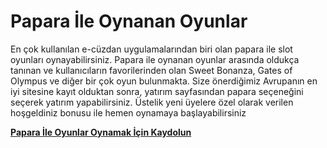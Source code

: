 # Papara İle Oynanan Oyunlar

En çok kullanılan e-cüzdan uygulamalarından biri olan papara ile slot oyunları oynayabilirsiniz. Papara ile oynanan oyunlar arasında oldukça tanınan ve kullanıcıların favorilerinden olan Sweet Bonanza, Gates of Olympus ve diğer bir çok oyun bulunmakta. 
Size önerdiğimiz Avrupanın en iyi sitesine kayıt olduktan sonra, yatırım sayfasından papara seçeneğini seçerek yatırım yapabilirsiniz. Üstelik yeni üyelere özel olarak verilen hoşgeldiniz bonusu ile hemen oynamaya başlayabilirsiniz

[**Papara İle Oyunlar Oynamak İçin Kaydolun**](https://cutt.ly/DeRaD8dr)
